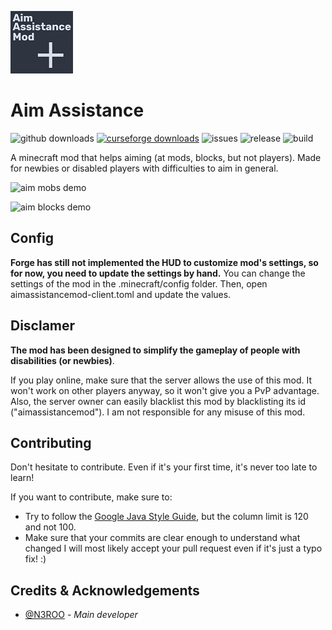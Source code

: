 ![logo](https://github.com/N3ROO/AimAssistanceMod/raw/MC_1.16.3/.github/images/aimassistancemod.png)

# Aim Assistance
![github downloads](https://img.shields.io/github/downloads/n3roo/aimassistancemod/total.svg?label=github%20downloads)
[![curseforge downloads](http://cf.way2muchnoise.eu/full_399201_downloads.svg)](https://www.curseforge.com/minecraft/mc-mods/aim-assistance)
![issues](https://img.shields.io/github/issues/n3roo/aimassistancemod.svg)
![release](https://img.shields.io/github/release/n3roo/aimassistancemod.svg)
![build](https://img.shields.io/github/workflow/status/N3ROO/aimassistancemod/Build%20MC1.16.3?label=build%201.16.3)

A minecraft mod that helps aiming (at mods, blocks, but not players). Made for newbies or disabled players with difficulties to aim in general.

![aim mobs demo](.github/images/aim_mobs.gif)

![aim blocks demo](.github/images/aim_blocks.gif)

## Config

**Forge has still not implemented the HUD to customize mod's settings, so for now, you need to update the settings by hand.** 
You can change the settings of the mod in the .minecraft/config folder. Then, open aimassistancemod-client.toml and update the values.

## Disclamer

**The mod has been designed to simplify the gameplay of people with disabilities (or newbies)**.

If you play online, make sure that the server allows the use of this mod. It won't work on
other players anyway, so it won't give you a PvP advantage. Also, the server owner can easily
blacklist this mod by blacklisting its id ("aimassistancemod"). I am not responsible for any
misuse of this mod.

## Contributing
Don't hesitate to contribute. Even if it's your first time, it's never too late to learn!

If you want to contribute, make sure to:
- Try to follow the [Google Java Style Guide](https://google.github.io/styleguide/javaguide.html), but the column limit is 120 and not 100.
- Make sure that your commits are clear enough to understand what changed
I will most likely accept your pull request even if it's just a typo fix! :)

## Credits & Acknowledgements

- [@N3ROO](https://github.com/N3ROO)  - *Main developer*
